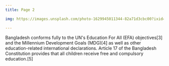 ```yaml
---
title: Page 2

img: https://images.unsplash.com/photo-1629945011344-82a71d3cbc00?ixid=MnwxMjA3fDB8MHxwaG90by1wYWdlfHx8fGVufDB8fHx8&ixlib=rb-1.2.1&auto=format&fit=crop&w=750&q=80

---
```



Bangladesh conforms fully to the UN's Education For All (EFA) objectives[3] and the Millennium Development Goals (MDG)[4] as well as other education-related international declarations. Article 17 of the Bangladesh Constitution provides that all children receive free and compulsory education.[5]

